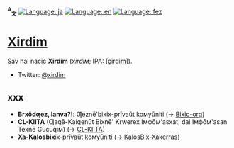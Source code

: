 <span id="readme-top"></span>
**<sup>A</sup><sub>文</sub>**
[![Language: ja](https://img.shields.io/badge/Жabān'bix%20(日本語)-gray)](README.md#readme-top)
[![Language: en](https://img.shields.io/badge/(英)bix%20(English)-gray)](README_en.md#readme-top)
[![Language: fez](https://img.shields.io/badge/Ƣeznē'bix-blue)](README_fez.md#readme-top)

# [Xirdim](https://github.com/Xirdim)

Sav hal nacic **Xirdim** (*xirdiм*; [IPA](//en.wikipedia.org/wiki/International_Phonetic_Alphabet): \[çirdim\]).
- Twitter: [@xirdim](//twitter.com/xirdim)

## xxx
- **Brxōdƣez, lanva?!**: Ƣeznē'bixix-prīvaūt koмyūniti (→ [Bixic-org](//github.com/Bixic-org))
- **CL-KIITA** (Ƣaqē-Kaiqenūt Bixnē' Krwerex Iмфōм'asxat, dai Iмфōм'asan Texnē Gucūqiм) (→ [CL-KIITA](//github.com/CL-KIITA))
- **Xa-Kalosbix**ix-prīvaūt koмyūniti (→ [KalosBix-Xakerras](//github.com/KalosBix-Xakerras))
